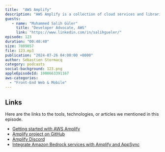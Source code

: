 ```yaml
---
title:  "AWS Amplify"
description: "AWS Amplify is a collection of cloud services and libraries for fullstack application development. Amplify provides frontend libraries, UI components, backend building, and frontend hosting for building fullstack cloud apps. In this episode, we make a tour of AWS Amplify for web applications and native mobile applications. In this episode, we talk about the new capabilities provided by Amplify Gen 2. How it uses the Cloud Development Kit (CDK) and integrates easily with Git to create backends automatically for your branches or pull requests."
guests:
   - name: "Muhammed Salih Güler"
     title: "Developer Advocate, AWS"
     link: "https://www.linkedin.com/in/salihgueler/"
episode: 123
duration: "00:40:40" 
size: 7809057
file: 123.mp3
publication: "2024-07-26 04:00:00 +0000"
author: Sébastien Stormacq
category: podcasts
social-background: 123.png
appleEpisodeId: 1000663391167
aws-categories:
  - "Front-End Web & Mobile"
---
```



## Links

Here are the links to the tools, technologies, or articles we mentioned in this episode.

- [Getting started with AWS Amplify](https://docs.amplify.aws/react/start/)
- [Amplify project on GitHub](https://github.com/aws-amplify)
- [Amplify Discord](https://discord.gg/amplify)
- [Integrate Amazon Bedrock services with Amplify and AppSync](https://aws.amazon.com/blogs/mobile/use-generative-ai-and-next-js-with-aws-amplify-to-build-a-fullstack-recipe-generator/)